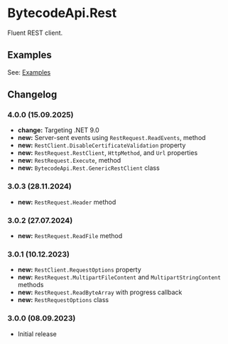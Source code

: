 # BytecodeApi.Rest

Fluent REST client.

## Examples

See: [Examples](https://github.com/bytecode77/bytecode-api/blob/master/BytecodeApi.Rest/README.md)

## Changelog

### 4.0.0 (15.09.2025)

* **change:** Targeting .NET 9.0
* **new:** Server-sent events using `RestRequest.ReadEvents`, method
* **new:** `RestClient.DisableCertificateValidation` property
* **new:** `RestRequest.RestClient`, `HttpMethod`, and `Url` properties
* **new:** `RestRequest.Execute`, method
* **new:** `BytecodeApi.Rest.GenericRestClient` class

### 3.0.3 (28.11.2024)

* **new:** `RestRequest.Header` method

### 3.0.2 (27.07.2024)

* **new:** `RestRequest.ReadFile` method

### 3.0.1 (10.12.2023)

* **new:** `RestClient.RequestOptions` property
* **new:** `RestRequest.MultipartFileContent` and `MultipartStringContent` methods
* **new:** `RestRequest.ReadByteArray` with progress callback
* **new:** `RestRequestOptions` class

### 3.0.0 (08.09.2023)

* Initial release